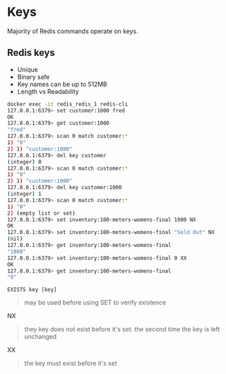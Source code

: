 # Keys

Majority of Redis commands operate on keys.

## Redis keys

* Unique
* Binary safe
* Key names can be up to 512MB
* Length vs Readability

```bash
docker exec -it redis_redis_1 redis-cli
127.0.0.1:6379> set customer:1000 fred
OK
127.0.0.1:6379> get customer:1000
"fred"
127.0.0.1:6379> scan 0 match customer:*
1) "0"
2) 1) "customer:1000"
127.0.0.1:6379> del key customer
(integer) 0
127.0.0.1:6379> scan 0 match customer:*
1) "0"
2) 1) "customer:1000"
127.0.0.1:6379> del key customer:1000
(integer) 1
127.0.0.1:6379> scan 0 match customer:*
1) "0"
2) (empty list or set)
127.0.0.1:6379> set inventory:100-meters-womens-final 1000 NX
OK
127.0.0.1:6379> set inventory:100-meters-womens-final "Sold Out" NX
(nil)
127.0.0.1:6379> get inventory:100-meters-womens-final
"1000"
127.0.0.1:6379> set inventory:100-meters-womens-final 0 XX
OK
127.0.0.1:6379> get inventory:100-meters-womens-final
"0"
```

```EXISTS key [key]```
> may be used before using SET to verify existence

NX
> they key does not exist before it's set.
> the second time the key is left unchanged

XX
>the key must exist before it's set